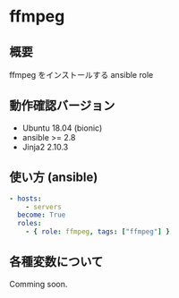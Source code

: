 # ffmpeg

## 概要
ffmpeg をインストールする ansible role

## 動作確認バージョン

- Ubuntu 18.04 (bionic)
- ansible >= 2.8
- Jinja2 2.10.3

## 使い方 (ansible)

```yaml
- hosts:
    - servers
  become: True
  roles:
    - { role: ffmpeg, tags: ["ffmpeg"] }
```

## 各種変数について
Comming soon.